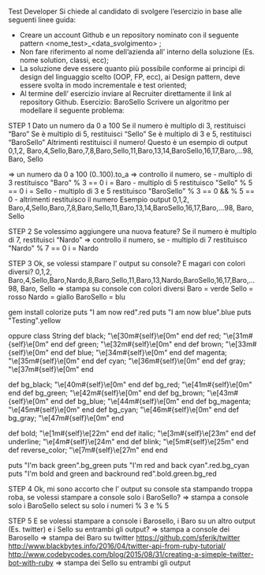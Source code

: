 Test Developer
Si chiede al candidato di svolgere l’esercizio in base alle seguenti linee guida:
-  Creare un account Github e un repository nominato con il seguente pattern
<nome_test>_<data_svolgimento> ;
- Non fare riferimento al nome dell’azienda all’ interno della soluzione (Es. nome solution, classi, ecc);
- La soluzione deve essere quanto più possibile conforme ai principi di design del linguaggio scelto
(OOP, FP, ecc), ai Design pattern, deve essere svolta in modo incrementale e test oriented;
- Al termine dell’ esercizio inviare al Recruiter direttamente il link al repository Github.
Esercizio: BaroSello
Scrivere un algoritmo per modellare il seguente problema:

STEP 1
Dato un numero da 0 a 100
Se il numero è multiplo di 3, restituisci “Baro” Se è multiplo di 5, restituisci “Sello”
Se è multiplo di 3 e 5, restituisci “BaroSello”
Altrimenti restituisci il numero!
Questo è un esempio di output
0,1,2, Baro,4,Sello,Baro,7,8,Baro,Sello,11,Baro,13,14,BaroSello,16,17,Baro,...98, Baro, Sello

=> un numero da 0 a 100
(0..100).to_a 
=> controllo il numero, se 
		- multiplo di 3 restituisco "Baro"
			% 3 == 0 i = Baro
		- multiplo di 5 restituisco "Sello"
			% 5 == 0 i = Sello
		- multiplo di 3 e 5 restituisco "BaroSello"
			% 3 == 0 && % 5 == 0
		- altrimenti restituisco il numero
Esempio output
0,1,2, Baro,4,Sello,Baro,7,8,Baro,Sello,11,Baro,13,14,BaroSello,16,17,Baro,...98, Baro, Sello



STEP 2
Se volessimo aggiungere una nuova feature? Se il numero è multiplo di 7, restituisci “Nardo”
=> controllo il numero, se
		- multiplo di 7 restituisco "Nardo"
			% 7 == 0 i = Nardo


STEP 3
Ok, se volessi stampare l’ output su console? E magari con colori diversi?
0,1,2, Baro,4,Sello,Baro,Nardo,8,Baro,Sello,11,Baro,13,Nardo,BaroSello,16,17,Baro,...98, Baro, Sello
=> stampa su console con colori diversi
Baro = verde
Sello = rosso
Nardo = giallo
BaroSello = blu

gem install colorize
puts "I am now red".red
puts "I am now blue".blue
puts "Testing".yellow


oppure
class String
def black;          "\e[30m#{self}\e[0m" end
def red;            "\e[31m#{self}\e[0m" end
def green;          "\e[32m#{self}\e[0m" end
def brown;          "\e[33m#{self}\e[0m" end
def blue;           "\e[34m#{self}\e[0m" end
def magenta;        "\e[35m#{self}\e[0m" end
def cyan;           "\e[36m#{self}\e[0m" end
def gray;           "\e[37m#{self}\e[0m" end

def bg_black;       "\e[40m#{self}\e[0m" end
def bg_red;         "\e[41m#{self}\e[0m" end
def bg_green;       "\e[42m#{self}\e[0m" end
def bg_brown;       "\e[43m#{self}\e[0m" end
def bg_blue;        "\e[44m#{self}\e[0m" end
def bg_magenta;     "\e[45m#{self}\e[0m" end
def bg_cyan;        "\e[46m#{self}\e[0m" end
def bg_gray;        "\e[47m#{self}\e[0m" end

def bold;           "\e[1m#{self}\e[22m" end
def italic;         "\e[3m#{self}\e[23m" end
def underline;      "\e[4m#{self}\e[24m" end
def blink;          "\e[5m#{self}\e[25m" end
def reverse_color;  "\e[7m#{self}\e[27m" end
end

puts "I'm back green".bg_green
puts "I'm red and back cyan".red.bg_cyan
puts "I'm bold and green and backround red".bold.green.bg_red



STEP 4
Ok, mi sono accorto che l’ output su console sta stampando troppa roba, se volessi stampare a console solo i BaroSello?
=> stampa a console solo i BaroSello
	select su solo i numeri % 3 e % 5

STEP 5
E se volessi stampare a console i Barosello, i Baro su un altro output (Es. twitter) e i Sello su entrambi gli output?
=> stampa a console dei Barosello
=> stampa dei Baro su twitter
https://github.com/sferik/twitter
http://www.blackbytes.info/2016/04/twitter-api-from-ruby-tutorial/
http://www.codebycodes.com/blog/2015/08/31/creating-a-simeple-twitter-bot-with-ruby
=> stampa dei Sello su entrambi gli output


